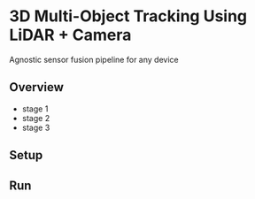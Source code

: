 # 3D Multi-Object Tracking Using LiDAR + Camera
Agnostic sensor fusion pipeline for any device

## Overview

- stage 1
- stage 2
- stage 3

## Setup


## Run
